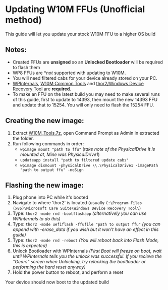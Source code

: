 # Updating W10M FFUs (Unofficial method)

This guide will let you update your stock W10M FFU to a higher OS build

## Notes:
- Created FFUs are **unsigned** so an **Unlocked Bootloader** will be required to flash them
- WP8 FFUs are **not* supported with updating to W10M.
- You will need filtered cabs for your device already stored on your PC.
- [WPInternals](https://github.com/ReneLergner/WPinternals), [W10M Common Tools](https://github.com/Empyreal96/Updating-WP-FFUs-Guide/blob/main/W10M_Tools.7z?raw=true) and [thor2/Windows Device Recovery Tool](https://support.microsoft.com/en-us/windows/windows-device-recovery-tool-faq-2b186f06-7178-ed11-4cb6-5ed437f0855b) are **required**.
- To make an FFU on the latest build you may need to make several runs of this guide, first to update to 14393, then mount the new 14393 FFU and update that to 15254. You will only need to flash the 15254 FFU.

## Creating the new image:

1. Extract [W10M_Tools.7z](https://github.com/Empyreal96/Updating-WP-FFUs-Guide/blob/main/W10M_Tools.7z?raw=true), open Command Prompt as Admin in extracted the folder.
2. Run following commands in order:
   - `wpimage mount "path to ffu"`
   (*take note of the PhysicalDrive it is mounted at, Mine was PhysicalDrive1*)
   - `updateapp install "path to filtered update cabs"`
   - `wpimage dismount -physicalDrive \\.\PhysicalDrive1 -imagePath "path to output ffu" -noSign`

## Flashing the new image:

1. Plug phone into PC while it's booted
2. Navigate to where 'thor2' is located (usually `C:\Program Files (x86)\Microsoft Care Suite\Windows Device Recovery Tool\`)
3. Type: `thor2 -mode rnd -bootflashapp` *(alternatively you can use WPInternals to do this)*
4. Type: `thor2 -mode uefiflash -ffufile "path to output ffu"` *(you can append with -erase_data if you wish but it won't have an effect in this guide)*
5. Type: `thor2 -mode rnd -reboot`
*(You will reboot back into Flash Mode, this is expected)*
6. Unlock Bootloader with WPInternals
*(First Boot will freeze on boot, wait until WPInternals tells you the unlock was successful. If you recieve the "Gears" screen when Unlocking, try relocking the bootloader or performing the hard reset anyway)*
7. Hold the power button to reboot, and perform a reset

Your device should now boot to the updated build
